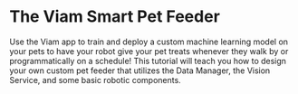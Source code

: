 # The Viam Smart Pet Feeder 
Use the Viam app to train and deploy a custom machine learning model on your pets to have your robot give your pet treats whenever they walk by or programmatically on a schedule! This tutorial will teach you how to design your own custom pet feeder that utilizes the Data Manager, the Vision Service, and some basic robotic components. 
